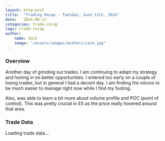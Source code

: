 ```yaml
---
layout: blog-post
title:  "Trading Recap - Tuesday, June 11th, 2024"
date:   2024-06-11
categories: trade-recap
tags: trade-recap
author:
    name: Zack
    image: "/assets/images/authors/zack.jpg"
---
```


### Overview
Another day of grinding out trades. I am continuing to adapt my strategy and honing in on better opportunities. I entered too early on a couple of losing trades, but in general I had a decent day. I am finding the micros to be much easier to manage right now while I find my footing. 

Also, was able to learn a bit more about volume profile and POC (point of control). This was pretty crucial in ES as the price really hovered around that area. 


### Trade Data

<div id="trade-table-placeholder">Loading trade data...</div>

<script>
  document.addEventListener("DOMContentLoaded", function() {
    const tradeDate = "2024-06-11";  // Replace with the date of the trades you want to display
    const apiEndpoint = "https://x6vqzeow7a.execute-api.us-east-1.amazonaws.com/default/get-trade-recaps";
    fetchTradeData(tradeDate, 'trade-table-placeholder', apiEndpoint);
  });
</script>
